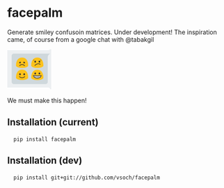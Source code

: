 # facepalm

Generate smiley confusoin matrices. Under development! The inspiration came, of course from a google chat with @tabakgil

![img/inspiration.png](img/inspiration.png)

We must make this happen!

## Installation (current)

      pip install facepalm


## Installation (dev)

      pip install git+git://github.com/vsoch/facepalm
